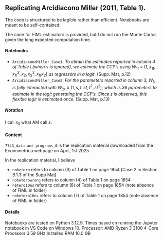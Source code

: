 ## Replicating Arcidiacono Miller (2011, Table 1). 

The code is structured to be legible rather than efficient. Notebooks are meant to be self-contained. 

The code for FIML estimators is provided, but I do not run the Monte Carlos given the long expected computation time. 

#### Notebooks
- ```ArcidiaconoMiller_Case1```: _To obtain the estimates reported in column 4 of Table I (when s is ignored), we estimate the CCP’s using_ $W_{1t} ≡ (1, x_{1t}, x^2_{1t}, x_2, x^2_2, x_{1t} x_2)$ _as regressors in a logit._ (Supp. Mat, p.12)
- ```ArcidiaconoMiller_Case2```: _For the parameters reported in column 3,_ $W_{1t}$ _is fully interacted with_ $W_{2t} ≡ (1, s, t, st, t^2, st^2)$_, which is 36 parameters to estimate in the logit generating the CCP’s. Since s is observed, this flexible logit is estimated once._ (Supp. Mat, p.13)

##### Notation
I call $x_3$ what AM call $s$. 

#### Content 
```7743_data and programs_0``` is the replication material downloaded from the Econometrica webpage on April, 1st 2025.

In the replication material, I believe
- ```nohetero``` refers to column (3) of Table 1 on page 1854 [Case 2 in Section B.1.3 of the Supp Mat]
- ```noheterowrong``` refers to column (4) of Table 1 on page 1854
- ```hetero10ns``` refers to column (8) of Table 1 on page 1854 (note absence of FIML in folder)
- ```nohetero10ns``` refers to column (7) of Table 1 on page 1854 (note absence of FIML in folder)

#### Details 
Notebooks are tested on Python 3.12.9. Times based on running the Jupyter notebook in VS Code on Windows 10. 
Processor: AMD Ryzen 3 3100 4-Core Processor 3.59 GHz
Installed RAM	16.0 GB